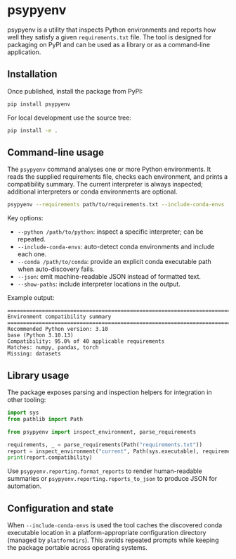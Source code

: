 # psypyenv

psypyenv is a utility that inspects Python environments and reports how well they satisfy a given `requirements.txt` file. The tool is designed for packaging on PyPI and can be used as a library or as a command-line application.

## Installation

Once published, install the package from PyPI:

```bash
pip install psypyenv
```

For local development use the source tree:

```bash
pip install -e .
```

## Command-line usage

The `psypyenv` command analyses one or more Python environments. It reads the supplied requirements file, checks each environment, and prints a compatibility summary. The current interpreter is always inspected; additional interpreters or conda environments are optional.

```bash
psypyenv --requirements path/to/requirements.txt --include-conda-envs
```

Key options:

* `--python /path/to/python`: inspect a specific interpreter; can be repeated.
* `--include-conda-envs`: auto-detect conda environments and include each one.
* `--conda /path/to/conda`: provide an explicit conda executable path when auto-discovery fails.
* `--json`: emit machine-readable JSON instead of formatted text.
* `--show-paths`: include interpreter locations in the output.

Example output:

```
========================================================================
Environment compatibility summary
========================================================================
Recommended Python version: 3.10
base (Python 3.10.13)
Compatibility: 95.0% of 40 applicable requirements
Matches: numpy, pandas, torch
Missing: datasets
```

## Library usage

The package exposes parsing and inspection helpers for integration in other tooling:

```python
import sys
from pathlib import Path

from psypyenv import inspect_environment, parse_requirements

requirements, _ = parse_requirements(Path("requirements.txt"))
report = inspect_environment("current", Path(sys.executable), requirements)
print(report.compatibility)
```

Use `psypyenv.reporting.format_reports` to render human-readable summaries or `psypyenv.reporting.reports_to_json` to produce JSON for automation.

## Configuration and state

When `--include-conda-envs` is used the tool caches the discovered conda executable location in a platform-appropriate configuration directory (managed by `platformdirs`). This avoids repeated prompts while keeping the package portable across operating systems.
